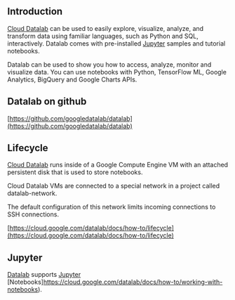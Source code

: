 
## Introduction

[Cloud Datalab](https://cloud.google.com/datalab/docs)    can be used to easily explore, visualize, analyze, and transform data using familiar languages, such as Python and SQL, interactively. Datalab comes with pre-installed [Jupyter](Jupyter) samples and tutorial notebooks.  

Datalab can be used to  show you how to access, analyze, monitor and visualize data.  You can use notebooks with Python, TensorFlow ML, Google Analytics, BigQuery and Google Charts APIs.








## Datalab on github

[https://github.com/googledatalab/datalab](https://github.com/googledatalab/datalab)






## Lifecycle 

[Cloud Datalab](https://cloud.google.com/datalab/docs) runs inside of a Google Compute Engine VM with an attached persistent disk that is used to store notebooks. 

Cloud Datalab VMs are connected to a special network in a project called datalab-network. 

The default configuration of this network limits incoming connections to SSH connections.

[https://cloud.google.com/datalab/docs/how-to/lifecycle](https://cloud.google.com/datalab/docs/how-to/lifecycle)


## Jupyter

[Datalab](https://cloud.google.com/datalab/docs/quickstart) supports [Jupyter](Jupyter) [Notebooks]https://cloud.google.com/datalab/docs/how-to/working-with-notebooks). 








